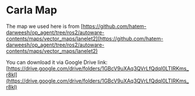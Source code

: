 # Carla Map

The map we used here is from [https://github.com/hatem-darweesh/op_agent/tree/ros2/autoware-contents/maps/vector_maps/lanelet2](https://github.com/hatem-darweesh/op_agent/tree/ros2/autoware-contents/maps/vector_maps/lanelet2)

You can download it via Google Drive link: [https://drive.google.com/drive/folders/1GBcV9uXAq3QVrLfQdqI0LTIRKms_r8kl](https://drive.google.com/drive/folders/1GBcV9uXAq3QVrLfQdqI0LTIRKms_r8kl)
